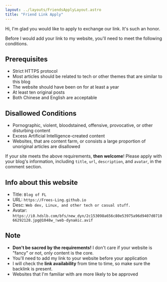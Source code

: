 ```yaml
---
layout: ../layouts/FriendsApplyLayout.astro
title: "Friend Link Apply"
---
```


Hi, I'm glad you would like to apply to exchange our link. It's such an honor.

Before I would add your link to my website, you'll need to meet the following conditions.

## Prerequisites

- Strict HTTPS protocol
- Most articles should be related to tech or other themes that are similar to this blog
- The website should have been on for at least a year
- At least ten original posts
- Both Chinese and English are acceptable

## Disallowed Conditions

- Pornographic, violent, bloodstained, offensive, provocative, or other disturbing content
- Excess Artificial Intelligence-created content
- Websites, that are content farm, or consists a large proportion of unoriginal articles are disallowed

If your site meets the above requirements, **then welcome**! Please apply with your blog's information, including `title`, `url`, `description`, and `avatar`, in the comment section.

## Info about this website

- Title: `Blog of FL`
- URL: `https://Frees-Ling.github.io`
- Desc: `Web dev, Linux, and other tech or casual stuff.`
- Avatar: `https://i0.hdslb.com/bfs/new_dyn/2c153098a656c80e53975a96d9407d071066292128.jpg@1048w_!web-dynamic.avif`

## Note

- **Don't be sacred by the requirements!** I don't care if your website is "fancy" or not, only content is the core.
- You'll need to add my link to your website before your application
- I will check the **link availability** from time to time, so make sure the backlink is present.
- Websites that I'm familiar with are more likely to be approved
